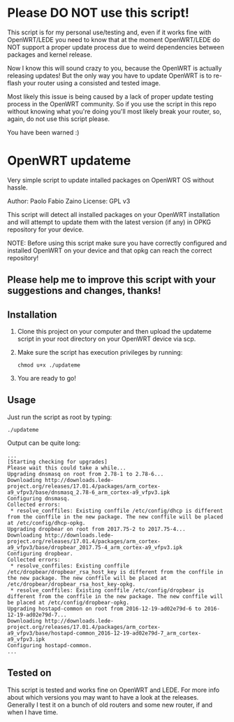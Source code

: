 # Please DO NOT use this script!
This script is for my personal use/testing and, even if it works fine with OpenWRT/LEDE you need to know that at the moment OpenWRT/LEDE do NOT support a proper update process due to weird dependencies between packages and kernel release.

Now I know this will sound crazy to you, because the OpenWRT is actually releasing updates! But the only way you have to update OpenWRT is to re-flash your router using a consisted and tested image. 

Most likely this issue is being caused by a lack of proper update testing process in the OpenWRT community. So if you use the script in this repo without knowing what you're doing you'll most likely break your router, so, again, do not use this script please.

You have been warned :)

# OpenWRT updateme
Very simple script to update intalled packages on OpenWRT OS without hassle.

Author: Paolo Fabio Zaino
License: GPL v3

This script will detect all installed packages on your OpenWRT installation and will attempt to update them with the latest version (if any) in OPKG repository for your device.

NOTE: Before using this script make sure you have correctly configured and installed OpenWRT on your device and that opkg can reach the correct repository!

Please help me to improve this script with your suggestions and changes, thanks!
--------------------------------------------------------------------------------

## Installation
1) Clone this project on your computer and then upload the updateme script in your root directory on your OpenWRT device via scp.

2) Make sure the script has execution privileges by running:
   ```
   chmod u+x ./updateme
   ```
3) You are ready to go!

## Usage
Just run the script as root by typing:

```
./updateme
```

Output can be quite long:
```
...
[Starting checking for upgrades]
Please wait this could take a while...
Upgrading dnsmasq on root from 2.78-1 to 2.78-6...
Downloading http://downloads.lede-project.org/releases/17.01.4/packages/arm_cortex-a9_vfpv3/base/dnsmasq_2.78-6_arm_cortex-a9_vfpv3.ipk
Configuring dnsmasq.
Collected errors:
 * resolve_conffiles: Existing conffile /etc/config/dhcp is different from the conffile in the new package. The new conffile will be placed at /etc/config/dhcp-opkg.
Upgrading dropbear on root from 2017.75-2 to 2017.75-4...
Downloading http://downloads.lede-project.org/releases/17.01.4/packages/arm_cortex-a9_vfpv3/base/dropbear_2017.75-4_arm_cortex-a9_vfpv3.ipk
Configuring dropbear.
Collected errors:
 * resolve_conffiles: Existing conffile /etc/dropbear/dropbear_rsa_host_key is different from the conffile in the new package. The new conffile will be placed at /etc/dropbear/dropbear_rsa_host_key-opkg.
 * resolve_conffiles: Existing conffile /etc/config/dropbear is different from the conffile in the new package. The new conffile will be placed at /etc/config/dropbear-opkg.
Upgrading hostapd-common on root from 2016-12-19-ad02e79d-6 to 2016-12-19-ad02e79d-7...
Downloading http://downloads.lede-project.org/releases/17.01.4/packages/arm_cortex-a9_vfpv3/base/hostapd-common_2016-12-19-ad02e79d-7_arm_cortex-a9_vfpv3.ipk
Configuring hostapd-common.
...
```

## Tested on
This script is tested and works fine on OpenWRT and LEDE. For more info about which versions you may want to have a look at the releases. Generally I test it on a bunch of old routers and some new router, if and when I have time.


